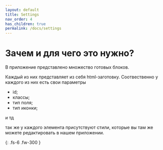 ```yaml
---
layout: default
title: Settings
nav_order: 4
has_children: true
permalink: /docs/settings
---
```


# Зачем и для чего это нужно?

В приложение представлено множество готовых блоков.

Каждый из них представляет из себя html-заготовку. Соотвественно у каждого из них есть свои параметры

* id;
* классы;
* тип поля;
* тип иконки;

и тд

так же у каждого элемента присутствуют стили, которые вы там же можете редактировать в нашем приложении.

{: .fs-6 .fw-300 }